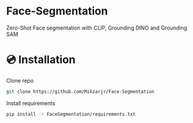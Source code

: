 # Face-Segmentation
Zero-Shot Face segmentation with CLIP, Grounding DINO and Grounding SAM


# 💿 Installation
Clone repo
```bash
git clone https://github.com/Mikzarjr/Face-Segmentation
```

Install requirements
```bash
pip install -r FaceSegmentation/requirements.txt
```
